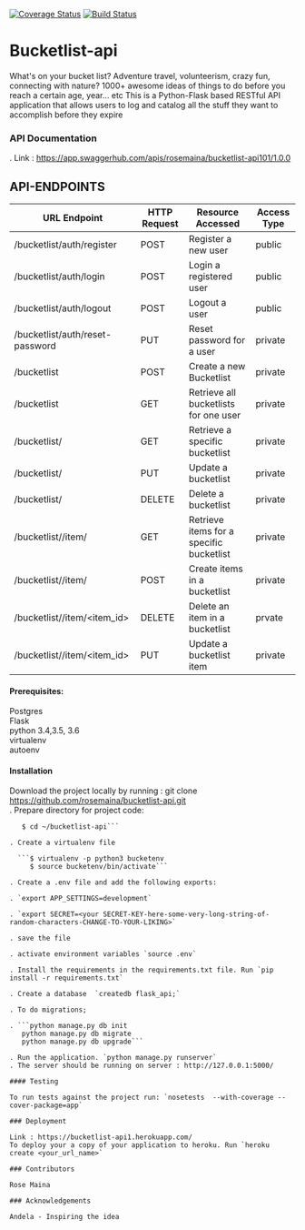 [![Coverage Status](https://coveralls.io/repos/github/rosemaina/bucketlist-api/badge.svg?branch=feature)](https://coveralls.io/github/rosemaina/bucketlist-api?branch=feature)
[![Build Status](https://travis-ci.org/rosemaina/bucketlist-api.svg?branch=master)](https://travis-ci.org/rosemaina/bucketlist-api)

# Bucketlist-api
What's on your bucket list? Adventure travel, volunteerism, crazy fun, connecting with nature? 1000+ awesome ideas of things to do before you reach a certain age, year... etc
This is a Python-Flask based RESTful API application that allows users to log and catalog all the stuff they want to accomplish before they expire

### API Documentation
. Link : https://app.swaggerhub.com/apis/rosemaina/bucketlist-api101/1.0.0

## API-ENDPOINTS
URL Endpoint    |               HTTP Request   | Resource Accessed | Access Type|
----------------|-----------------|-------------|------------------
/bucketlist/auth/register   |      POST    | Register a new user |public
/bucketlist/auth/login      |     POST    | Login a registered user |public
/bucketlist/auth/logout      |     POST    | Logout a user |public
/bucketlist/auth/reset-password      |     PUT    | Reset password for a user |private
/bucketlist                  |      POST    | Create a new Bucketlist |private
/bucketlist                  |      GET    |     Retrieve all bucketlists for one user |private
/bucketlist/<id>            |      GET        | Retrieve a specific bucketlist |private
/bucketlist/<id>              |      PUT    |     Update a bucketlist |private
/bucketlist/<id>              |      DELETE    | Delete a bucketlist |private
/bucketlist/<id>/item/  |           GET    | Retrieve items for a specific bucketlist |private
/bucketlist/<id>/item/     |     POST    | Create items in a bucketlist |private
/bucketlist/<id>/item/<item_id>|    DELETE    | Delete an item in a bucketlist |prvate
/bucketlist/<id>/item/<item_id>|    PUT       | Update a bucketlist item |private


#### Prerequisites:

Postgres  
Flask  
python 3.4,3.5, 3.6  
virtualenv  
autoenv  

#### Installation  

Download the project locally by running : git clone https://github.com/rosemaina/bucketlist-api.git   
. Prepare directory for project code:  

  ```$ mkdir -p ~/bucketlist-api  
     $ cd ~/bucketlist-api```  

. Create a virtualenv file 

    ```$ virtualenv -p python3 bucketenv  
       $ source bucketenv/bin/activate```  

. Create a .env file and add the following exports:

. `export APP_SETTINGS=development`

. `export SECRET=<your SECRET-KEY-here-some-very-long-string-of-random-characters-CHANGE-TO-YOUR-LIKING>`

. save the file

. activate environment variables `source .env`

. Install the requirements in the requirements.txt file. Run `pip install -r requirements.txt`

. Create a database  `createdb flask_api;`

. To do migrations;  

. ```python manage.py db init  
     python manage.py db migrate  
     python manage.py db upgrade```   

. Run the application. `python manage.py runserver`  
. The server should be running on server : http://127.0.0.1:5000/  

#### Testing  

To run tests against the project run: `nosetests  --with-coverage --cover-package=app`

### Deployment

Link : https://bucketlist-api1.herokuapp.com/  
To deploy your a copy of your application to heroku. Run `heroku create <your_url_name>`

### Contributors

Rose Maina

### Acknowledgements

Andela - Inspiring the idea


